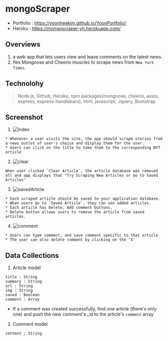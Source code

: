# mongoScraper
* Portfolio : https://yoonheekim.github.io/YoonPortfolio/
* Heroku : https://mongoscraper-yh.herokuapp.com/

## Overviews
1. a web app that lets users view and leave comments on the latest news. 
2. flex Mongoose and Cheerio muscles to scrape news from `New York Times`.


## Technolohy
> Node.js, Github, Heroku, npm packages(mongoose, cheerio, axios, express, express-handlebars), html, javascript, Jquery, Bootstrap

## Screenshot
1. ![index](https://user-images.githubusercontent.com/44251380/55101711-1db40200-509b-11e9-9a8b-9924fa7c7f47.jpg)
```
* Whenever a user visits the site, the app should scrape stories from a news outlet of user's choice and display them for the user. 
* Users can click on the title to take them to the corresponding NYT article
```
2. ![clear](https://user-images.githubusercontent.com/44251380/55103363-a6806d00-509e-11e9-9516-83bf49ebb5ca.jpg)
```
When user clicked `Clear Article`, the article database was removed all and app displays that "Try Scraping New Articles or Go to Saved Articles"  
```
3. ![savedArticle](https://user-images.githubusercontent.com/44251380/55103686-535aea00-509f-11e9-9320-5e82d9527125.jpg)
```
* Each scraped article should be saved to your application database.
* When users go to `Saved Article`, they can see added articles.
* Each article has Delete, Add comment buttons.
* Delete button allows users to remove the article from saved articles.
```
4. ![comment](https://user-images.githubusercontent.com/44251380/55104633-214a8780-50a1-11e9-9bb5-bfb8b4e2b828.jpg)
```
* Users can type comment, and save comment specific to that article
* The user can also delete comment by clicking on the 'X'
```

## Data Collections
1. Article model
```
title : String
summary : String
url : String
img : String
saved : Boolean
comment : Array
```
 * If a comment was created successfully, find one article (there's only one) and push the new comment's _id to the article's `comment` array

2. Comment model
```
content : String
```
